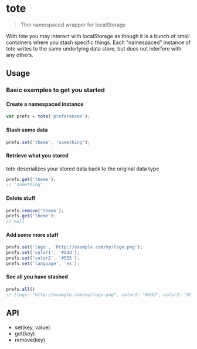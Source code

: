 # tote

> Thin namespaced wrapper for localStorage

With tote you may interact with localStorage as though it is a bunch of small containers 
where you stash specific things. Each "namespaced" instance of tote writes to the same underlying data store, but does not 
interfere with any others.


## Usage

### Basic examples to get you started

#### Create a namespaced instance

```js
var prefs = tote('preferences');
```

#### Stash some data

```js
prefs.set('theme', 'something');
```

#### Retrieve what you stored

tote deserializes your stored data back to the original data type

```js
prefs.get('theme');
// 'something'
```

#### Delete stuff

```js
prefs.remove('theme');
prefs.get('theme');
// null
```

#### Add some more stuff

```js
prefs.set('logo', 'http://example.com/my/logo.png');
prefs.set('color1', '#ddd');
prefs.set('color2', '#555');
prefs.set('language', 'es');
```

#### See all you have stashed

```js
prefs.all()
// [logo: "http://example.com/my/logo.png", color1: "#ddd", color2: "#555", language: "es"]
```


## API

- set(key, value)
- get(key)
- remove(key)

